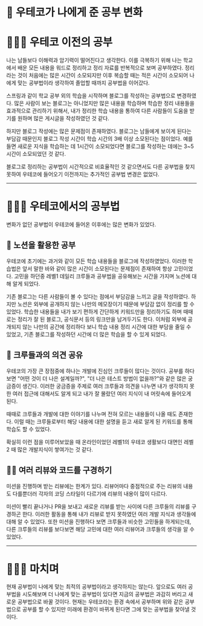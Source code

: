 # 🚀 우테코가 나에게 준 공부 변화

# 🧑🏻‍💻 우테코 이전의 공부
나는 남들보다 이해력과 암기력이 떨어진다고 생각한다. 
이를 극복하기 위해 나는 학교에서 배운 모든 내용을 워드로 정리하고 정리 자료를 반복적으로 보며 공부하였다. 
정리라는 것이 처음에는 많은 시간이 소모되지만 이후 복습할 때는 적은 시간이 소모되어 나에게 맞는 공부법이라 생각하여 졸업할 때까지 공부법을 이어갔다.

스프링과 같이 학교 공부 외의 학습을 시작하며 블로그를 작성하는 공부법으로 변경하였다. 
많은 사람이 보는 블로그는 아니었지만 많은 내용을 학습하며 학습한 정리 내용들을 효과적으로 관리하기 위해서, 내가 정리한 학습 내용을 통하여 다른 사람들이 도움을 받기를 원하며 많은 게시글을 작성하였던 것 같다.

하지만 블로그 작성에는 많은 문제점이 존재하였다. 
블로그는 남들에게 보이게 된다는 부담감 때문인지 블로그 작성 시간이 학습 시간의 3배 이상 소모된다는 점이었다. 
예를 들면 새로운 지식을 학습하는 데 1시간이 소모되었다면 블로그를 작성하는 데에는 3~5시간이 소모되었던 것 같다.

블로그로 정리하는 공부법이 시간적으로 비효율적인 것 같으면서도 다른 공부법을 찾지 못하여 우테코에 들어오기 이전까지는 추가적인 공부법 변경은 없었다.

---

# 🧑🏻‍💻 우테코에서의 공부법
변화가 없던 공부법이 우테코에 들어온 이후에는 많은 변화가 있었다.

## 📝 노션을 활용한 공부
우테코에 초기에는 과거와 같이 모든 학습 내용들을 블로그에 작성하였었다. 
이러한 학습법은 앞서 말한 바와 같이 많은 시간이 소모된다는 문제점이 존재하여 항상 고민이었다.
고민을 하던중 레벨1 데일리 크루들과 공부법을 공유해보는 시간을 가지며 노션에 대해 알게 되었다.

기존 블로그는 다른 사람들이 볼 수 있다는 점에서 부담감을 느끼고 글을 작성하였다.
하지만 노션은 외부에 공개하지 않는 나만의 메모장이기 때문에 부담감 없이 정리를 할 수 있었다.
학습한 내용들을 내가 보기 편하게 간단하게 키워드만을 정리하기도 하며 때때로는 정리가 잘 된 블로그, 공식문서 등의 링크만을 남겨두기도 한다.
이처럼 외부에 공개되지 않는 나만의 공간에 정리하다 보니 학습 내용 정리 시간에 대한 부담을 줄일 수 있었고, 기존 블로그를 작성하던 시간에 더 많은 학습을 할 수 있게 되었다.

## 💬 크루들과의 의견 공유
우테코의 가장 큰 장점중에 하나는 개발에 진심인 크루들이 많다는 것이다.
공부를 하다 보면 "어떤 것이 더 나은 설계일까?", "더 나은 테스트 방법이 없을까?"와 같은 많은 궁금증이 생긴다.
이러한 궁금증을 주제로 여러 크루들과 의견을 나누면 내가 생각하지 못한 여러 접근에 대해서도 알게 되고 내가 잘 몰랐던 여러 지식이 내 머릿속에 들어오게 된다.

때때로 크루들과 개발에 대한 이야기를 나누며 전혀 모르는 내용들이 나올 때도 존재한다. 
이럴 때는 크루들로부터 해당 내용에 대한 설명을 듣고 새로 알게 된 키워드를 통해 학습도 할 수 있었다.

확실히 이런 점을 미루어보았을 때 온라인이었던 레벨1의 우테코 생활보다 대면인 레벨2 때 많은 개발지식이 쌓여가는 것 같다.

## 🕵🏻 여러 리뷰와 코드를 구경하기
미션을 진행하며 받는 리뷰에는 한계가 있다.
리뷰어마다 중점적으로 주는 리뷰의 내용도 다를뿐더러 각자의 코딩 스타일이 다르기에 리뷰의 내용이 많이 다르다.

미션이 빨리 끝나거나 PR을 보내고 새로운 리뷰를 받는 사이에 다른 크루들의 리뷰를 구경하곤 한다. 
이러한 활동을 통해 내가 리뷰로 받지 못하였던 여러 개발 지식과 생각들에 대해 알 수 있었다. 
또한 미션을 진행하다 보면 크루들과 비슷한 고민들을 하게되는데, 다른 크루들의 리뷰를 보다보면 해당 고민에 대한 여러 리뷰어과 크루들의 생각을 알 수 있었다.

---

# 🙇🏻‍♂️ 마치며
현재 공부법이 나에게 맞는 최적의 공부법이라고 생각하지는 않는다. 
앞으로도 여러 공부법을 시도해보며 더 나에게 맞는 공부법이 있다면 지금의 공부법은 과감히 버리고 새로운 공부법으로 바꿀 것이다.
현재는 우테코라는 환경 속에서 공부하며 위와 같은 공부법으로 공부를 할 수 있지만 미래에 환경이 바뀌게 된다면 그에 맞는 공부법을 찾아낼 것이다.
